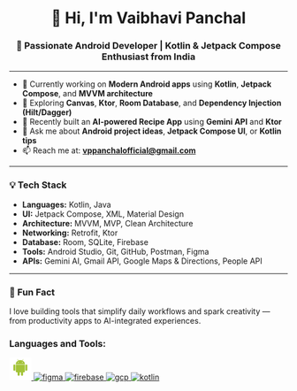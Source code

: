 <h1 align="center">👋 Hi, I'm Vaibhavi Panchal</h1>
<h3 align="center">🚀 Passionate Android Developer | Kotlin & Jetpack Compose Enthusiast from India</h3>

---

- 🔭 Currently working on **Modern Android apps** using **Kotlin**, **Jetpack Compose**, and **MVVM architecture**  
- 🧠 Exploring **Canvas**, **Ktor**, **Room Database**, and **Dependency Injection (Hilt/Dagger)**  
- 🤖 Recently built an **AI-powered Recipe App** using **Gemini API** and **Ktor**  
- 💬 Ask me about **Android project ideas**, **Jetpack Compose UI**, or **Kotlin tips**  
- 📫 Reach me at: **vppanchalofficial@gmail.com**

---

### 💡 Tech Stack
- **Languages:** Kotlin, Java  
- **UI:** Jetpack Compose, XML, Material Design  
- **Architecture:** MVVM, MVP, Clean Architecture  
- **Networking:** Retrofit, Ktor  
- **Database:** Room, SQLite, Firebase  
- **Tools:** Android Studio, Git, GitHub, Postman, Figma  
- **APIs:** Gemini AI, Gmail API, Google Maps & Directions, People API  

---

### 🌱 Fun Fact
I love building tools that simplify daily workflows and spark creativity — from productivity apps to AI-integrated experiences.  

<h3 align="left">Languages and Tools:</h3>
<p align="left"> <a href="https://developer.android.com" target="_blank" rel="noreferrer"> <img src="https://raw.githubusercontent.com/devicons/devicon/master/icons/android/android-original-wordmark.svg" alt="android" width="40" height="40"/> </a> <a href="https://www.figma.com/" target="_blank" rel="noreferrer"> <img src="https://www.vectorlogo.zone/logos/figma/figma-icon.svg" alt="figma" width="40" height="40"/> </a> <a href="https://firebase.google.com/" target="_blank" rel="noreferrer"> <img src="https://www.vectorlogo.zone/logos/firebase/firebase-icon.svg" alt="firebase" width="40" height="40"/> </a> <a href="https://cloud.google.com" target="_blank" rel="noreferrer"> <img src="https://www.vectorlogo.zone/logos/google_cloud/google_cloud-icon.svg" alt="gcp" width="40" height="40"/> </a> <a href="https://kotlinlang.org" target="_blank" rel="noreferrer"> <img src="https://www.vectorlogo.zone/logos/kotlinlang/kotlinlang-icon.svg" alt="kotlin" width="40" height="40"/> </a> </p>
